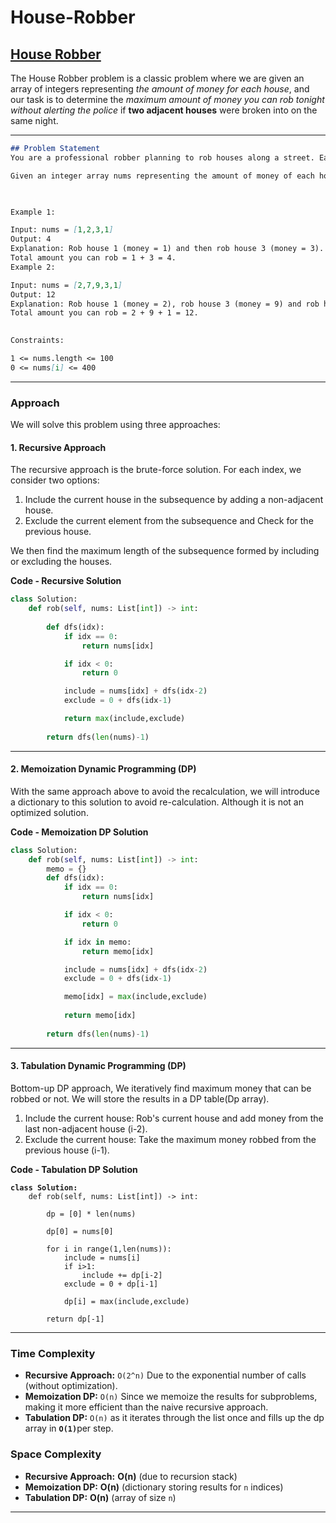 # House-Robber

## [House Robber](https://leetcode.com/problems/house-robber/)&#x20;

The House Robber problem is a classic problem where we are given an array of integers representing _the amount of money for each house_, and our task is to determine the _maximum amount of money you can rob tonight without alerting the police_ if **two adjacent houses** were broken into on the same night.

***

```markdown
## Problem Statement
You are a professional robber planning to rob houses along a street. Each house has a certain amount of money stashed, the only constraint stopping you from robbing each of them is that adjacent houses have security systems connected and it will automatically contact the police if two adjacent houses were broken into on the same night.

Given an integer array nums representing the amount of money of each house, return the maximum amount of money you can rob tonight without alerting the police.

 

Example 1:

Input: nums = [1,2,3,1]
Output: 4
Explanation: Rob house 1 (money = 1) and then rob house 3 (money = 3).
Total amount you can rob = 1 + 3 = 4.
Example 2:

Input: nums = [2,7,9,3,1]
Output: 12
Explanation: Rob house 1 (money = 2), rob house 3 (money = 9) and rob house 5 (money = 1).
Total amount you can rob = 2 + 9 + 1 = 12.
 

Constraints:

1 <= nums.length <= 100
0 <= nums[i] <= 400
```

***

### Approach

We will solve this problem using three approaches:

#### 1. **Recursive Approach**

The recursive approach is the brute-force solution. For each index, we consider two options:

1. Include the current house in the subsequence by adding a non-adjacent house.
2. Exclude the current element from the subsequence and Check for the previous house.

We then find the maximum length of the subsequence formed by including or excluding the houses.

**Code - Recursive Solution**

```python
class Solution:
    def rob(self, nums: List[int]) -> int:
        
        def dfs(idx):
            if idx == 0:
                return nums[idx]

            if idx < 0:
                return 0

            include = nums[idx] + dfs(idx-2)
            exclude = 0 + dfs(idx-1)

            return max(include,exclude)
        
        return dfs(len(nums)-1)
```

***

#### 2. **Memoization Dynamic Programming (DP)**

With the same approach above to avoid the recalculation, we will introduce a dictionary to this solution to avoid re-calculation. Although it is not an optimized solution.

**Code - Memoization DP Solution**

```python
class Solution:
    def rob(self, nums: List[int]) -> int:
        memo = {}
        def dfs(idx):
            if idx == 0:
                return nums[idx]

            if idx < 0:
                return 0

            if idx in memo:
                return memo[idx]

            include = nums[idx] + dfs(idx-2)
            exclude = 0 + dfs(idx-1)

            memo[idx] = max(include,exclude)
            
            return memo[idx]
        
        return dfs(len(nums)-1)
```

***

#### 3. **Tabulation Dynamic Programming (DP)**

Bottom-up DP approach, We iteratively find maximum money that can be robbed or not.  We will store the results in a DP table(Dp array).

1. Include the current house: Rob's current house and add money from the last non-adjacent house (i-2).
2. Exclude the current house: Take the maximum money robbed from the previous house (i-1).&#x20;

**Code - Tabulation DP Solution**

<pre class="language-python"><code class="lang-python"><strong>class Solution:
</strong>    def rob(self, nums: List[int]) -> int:

        dp = [0] * len(nums)

        dp[0] = nums[0]

        for i in range(1,len(nums)):
            include = nums[i]
            if i>1:
                include += dp[i-2]
            exclude = 0 + dp[i-1]

            dp[i] = max(include,exclude)
        
        return dp[-1]
</code></pre>

***

### Time Complexity

* **Recursive Approach:** `O(2^n)` Due to the exponential number of calls (without optimization).
* **Memoization DP:**  `O(n)` Since we memoize the results for subproblems, making it more efficient than the naive recursive approach.
* **Tabulation DP:**  `O(n)` as it iterates through the list once and fills up the dp array in **`O(1)`**&#x70;er step.

### Space Complexity

* **Recursive Approach:** **O(n)** (due to recursion stack)
* **Memoization DP:** **O(n)** (dictionary storing results for `n` indices)
* **Tabulation DP:** **O(n)** (array of size `n`)

***
